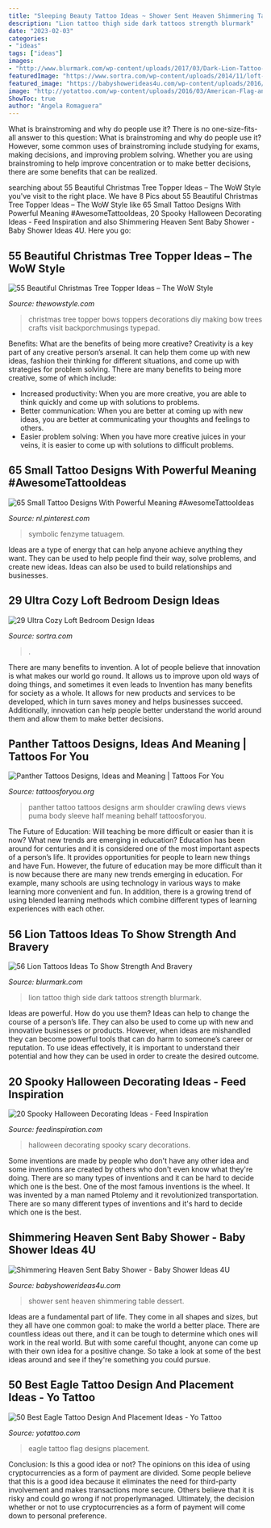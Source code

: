 ```yaml
---
title: "Sleeping Beauty Tattoo Ideas ~ Shower Sent Heaven Shimmering Table Dessert"
description: "Lion tattoo thigh side dark tattoos strength blurmark"
date: "2023-02-03"
categories:
- "ideas"
tags: ["ideas"]
images:
- "http://www.blurmark.com/wp-content/uploads/2017/03/Dark-Lion-Tattoo-On-Side-Thigh.jpg"
featuredImage: "https://www.sortra.com/wp-content/uploads/2014/11/loft-bedroom-design11.jpg"
featured_image: "https://babyshowerideas4u.com/wp-content/uploads/2016/08/Shimmering-Heaven-Sent-Baby-Shower-Dessert-Table.jpg"
image: "http://yotattoo.com/wp-content/uploads/2016/03/American-Flag-and-Eagle-Tattoo-Designs.jpg"
ShowToc: true
author: "Angela Romaguera"
---
```



What is brainstroming and why do people use it?
There is no one-size-fits-all answer to this question: What is brainstroming and why do people use it? However, some common uses of brainstroming include studying for exams, making decisions, and improving problem solving. Whether you are using brainstroming to help improve concentration or to make better decisions, there are some benefits that can be realized.

	

		
searching about 55 Beautiful Christmas Tree Topper Ideas – The WoW Style you've visit to the right place. We have 8 Pics about 55 Beautiful Christmas Tree Topper Ideas – The WoW Style like 65 Small Tattoo Designs With Powerful Meaning #AwesomeTattooIdeas, 20 Spooky Halloween Decorating Ideas - Feed Inspiration and also Shimmering Heaven Sent Baby Shower - Baby Shower Ideas 4U. Here you go:
		
    
## 55 Beautiful Christmas Tree Topper Ideas – The WoW Style

<img loading=lazy src="http://thewowstyle.com/wp-content/uploads/2014/11/496.jpg" onerror="this.onerror=null;this.src='https://tse3.mm.bing.net/th?id=OIP.5KODVwV7quHszCb0XF6DKQHaLH&amp;pid=15.1';" alt="55 Beautiful Christmas Tree Topper Ideas – The WoW Style">

_Source: thewowstyle.com_

>christmas tree topper bows toppers decorations diy making bow trees crafts visit backporchmusings typepad. 

	

Benefits: What are the benefits of being more creative?
Creativity is a key part of any creative person’s arsenal. It can help them come up with new ideas, fashion their thinking for different situations, and come up with strategies for problem solving. There are many benefits to being more creative, some of which include: 
- Increased productivity: When you are more creative, you are able to think quickly and come up with solutions to problems.
- Better communication: When you are better at coming up with new ideas, you are better at communicating your thoughts and feelings to others.
- Easier problem solving: When you have more creative juices in your veins, it is easier to come up with solutions to difficult problems.

    
## 65 Small Tattoo Designs With Powerful Meaning #AwesomeTattooIdeas

<img loading=lazy src="https://i.pinimg.com/736x/d2/1b/f4/d21bf4c3d3dce0c35fab53276f8d6019.jpg" onerror="this.onerror=null;this.src='https://tse2.mm.bing.net/th?id=OIP.NMV49QHp7mzPeSqXektI2QHaMl&amp;pid=15.1';" alt="65 Small Tattoo Designs With Powerful Meaning #AwesomeTattooIdeas">

_Source: nl.pinterest.com_

>symbolic fenzyme tatuagem. 

	

Ideas are a type of energy that can help anyone achieve anything they want. They can be used to help people find their way, solve problems, and create new ideas. Ideas can also be used to build relationships and businesses.

    
## 29 Ultra Cozy Loft Bedroom Design Ideas

<img loading=lazy src="https://www.sortra.com/wp-content/uploads/2014/11/loft-bedroom-design11.jpg" onerror="this.onerror=null;this.src='https://tse3.mm.bing.net/th?id=OIP.TC3-H5BxI6XeAAFQXvqiCwHaKN&amp;pid=15.1';" alt="29 Ultra Cozy Loft Bedroom Design Ideas">

_Source: sortra.com_

>. 

	

There are many benefits to invention. A lot of people believe that innovation is what makes our world go round. It allows us to improve upon old ways of doing things, and sometimes it even leads to
Invention has many benefits for society as a whole. It allows for new products and services to be developed, which in turn saves money and helps businesses succeed. Additionally, innovation can help people better understand the world around them and allow them to make better decisions.

    
## Panther Tattoos Designs, Ideas And Meaning | Tattoos For You

<img loading=lazy src="https://www.tattoosforyou.org/wp-content/uploads/2013/11/Panther-Tattoos-For-Men.jpg" onerror="this.onerror=null;this.src='https://tse4.mm.bing.net/th?id=OIP.ta0UN03PM9i5E1xhAkeFqAHaJ4&amp;pid=15.1';" alt="Panther Tattoos Designs, Ideas and Meaning | Tattoos For You">

_Source: tattoosforyou.org_

>panther tattoo tattoos designs arm shoulder crawling dews views puma body sleeve half meaning behalf tattoosforyou. 

	

The Future of Education: Will teaching be more difficult or easier than it is now? What new trends are emerging in education?
Education has been around for centuries and it is considered one of the most important aspects of a person’s life. It provides opportunities for people to learn new things and have Fun. However, the future of education may be more difficult than it is now because there are many new trends emerging in education. For example, many schools are using technology in various ways to make learning more convenient and fun. In addition, there is a growing trend of using blended learning methods which combine different types of learning experiences with each other.

    
## 56 Lion Tattoos Ideas To Show Strength And Bravery

<img loading=lazy src="http://www.blurmark.com/wp-content/uploads/2017/03/Dark-Lion-Tattoo-On-Side-Thigh.jpg" onerror="this.onerror=null;this.src='https://tse4.mm.bing.net/th?id=OIP.FsfFRXToaUFEO7hp2e0UXAHaJ4&amp;pid=15.1';" alt="56 Lion Tattoos Ideas To Show Strength And Bravery">

_Source: blurmark.com_

>lion tattoo thigh side dark tattoos strength blurmark. 

	

Ideas are powerful. How do you use them?
Ideas can help to change the course of a person’s life. They can also be used to come up with new and innovative businesses or products. However, when ideas are mishandled they can become powerful tools that can do harm to someone’s career or reputation. To use ideas effectively, it is important to understand their potential and how they can be used in order to create the desired outcome.

    
## 20 Spooky Halloween Decorating Ideas - Feed Inspiration

<img loading=lazy src="http://feedinspiration.com/wp-content/uploads/2016/09/Scary-Halloween-Decorations.jpg" onerror="this.onerror=null;this.src='https://tse1.mm.bing.net/th?id=OIP.mDWSdMfuB4ptNz28XquKPwHaMN&amp;pid=15.1';" alt="20 Spooky Halloween Decorating Ideas - Feed Inspiration">

_Source: feedinspiration.com_

>halloween decorating spooky scary decorations. 

	

Some inventions are made by people who don't have any other idea and some inventions are created by others who don't even know what they're doing. There are so many types of inventions and it can be hard to decide which one is the best. One of the most famous inventions is the wheel. It was invented by a man named Ptolemy and it revolutionized transportation. There are so many different types of inventions and it's hard to decide which one is the best.

    
## Shimmering Heaven Sent Baby Shower - Baby Shower Ideas 4U

<img loading=lazy src="https://babyshowerideas4u.com/wp-content/uploads/2016/08/Shimmering-Heaven-Sent-Baby-Shower-Dessert-Table.jpg" onerror="this.onerror=null;this.src='https://tse2.mm.bing.net/th?id=OIP.6DRFHtIREw2QgjqPSknwcgHaJ3&amp;pid=15.1';" alt="Shimmering Heaven Sent Baby Shower - Baby Shower Ideas 4U">

_Source: babyshowerideas4u.com_

>shower sent heaven shimmering table dessert. 

	

Ideas are a fundamental part of life. They come in all shapes and sizes, but they all have one common goal: to make the world a better place. There are countless ideas out there, and it can be tough to determine which ones will work in the real world. But with some careful thought, anyone can come up with their own idea for a positive change. So take a look at some of the best ideas around and see if they're something you could pursue.

    
## 50 Best Eagle Tattoo Design And Placement Ideas - Yo Tattoo

<img loading=lazy src="http://yotattoo.com/wp-content/uploads/2016/03/American-Flag-and-Eagle-Tattoo-Designs.jpg" onerror="this.onerror=null;this.src='https://tse1.mm.bing.net/th?id=OIP._dxPMJshkZ6y3GOgGpYjMQHaM0&amp;pid=15.1';" alt="50 Best Eagle Tattoo Design And Placement Ideas - Yo Tattoo">

_Source: yotattoo.com_

>eagle tattoo flag designs placement. 

	

Conclusion: Is this a good idea or not?
The opinions on this idea of using cryptocurrencies as a form of payment are divided. Some people believe that this is a good idea because it eliminates the need for third-party involvement and makes transactions more secure. Others believe that it is risky and could go wrong if not properlymanaged. Ultimately, the decision whether or not to use cryptocurrencies as a form of payment will come down to personal preference.

